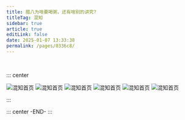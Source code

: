 ```yaml
---
title: 腊八为啥要喝粥，还有啥别的讲究?
titleTag: 混知
sidebar: true
article: true
editLink: false
date: 2025-01-07 13:33:38
permalink: /pages/0336c8/
---
```


<br/>

::: center

![混知首页](/hunzhi/1.jpg)
![混知首页](/hunzhi/10.jpg)
![混知首页](/hunzhi/11.jpg)
![混知首页](/hunzhi/12.jpg)
![混知首页](/hunzhi/13.jpg)
![混知首页](/hunzhi/14.jpg)

:::

::: center
-END-
:::
